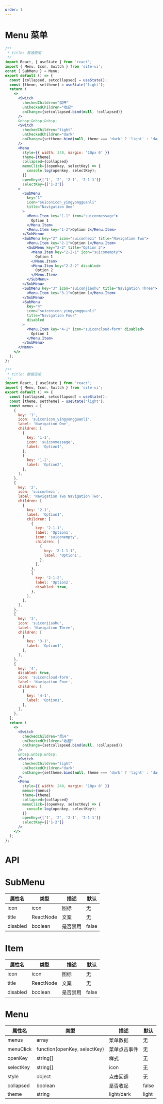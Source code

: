 ```yaml
---
order: 1
---
```


# Menu 菜单

```jsx
/**
 * title: 普通使用
 */
import React, { useState } from 'react';
import { Menu, Icon, Switch } from 'site-ui';
const { SubMenu } = Menu;
export default () => {
  const [collapsed, setcollapsed] = useState();
  const [theme, settheme] = useState('light');
  return (
    <>
      <Switch
        checkedChildren="展开"
        unCheckedChildren="收起"
        onChange={setcollapsed.bind(null, !collapsed)}
      />
      &nbsp;&nbsp;&nbsp;
      <Switch
        checkedChildren="light"
        unCheckedChildren="dark"
        onChange={settheme.bind(null, theme === 'dark' ? 'light' : 'dark')}
      />
      <Menu
        style={{ width: 240, margin: '10px 0' }}
        theme={theme}
        collapsed={collapsed}
        menuClick={(openkey, selectKey) => {
          console.log(openkey, selectKey);
        }}
        openKey={['1', '2', '2-1', '2-1-1']}
        selectKey={['1-2']}
      >
        <SubMenu
          key="1"
          icon="suiconicon_yingyongguanli"
          title="Navigation One"
        >
          <Menu.Item key="1-1" icon="suiconmessage">
            Option 1
          </Menu.Item>
          <Menu.Item key="1-2">Option 2</Menu.Item>
        </SubMenu>
        <SubMenu key="2" icon="suiconhezi" title="Navigation Two">
          <Menu.Item key="2-1">Option 1</Menu.Item>
          <SubMenu key="2-2" title="Option 2">
            <Menu.Item key="2-2-1" icon="suiconempty">
              Option 1
            </Menu.Item>
            <Menu.Item key="2-2-2" disabled>
              Option 2
            </Menu.Item>
          </SubMenu>
        </SubMenu>
        <SubMenu key="3" icon="suiconjiaohu" title="Navigation Three">
          <Menu.Item key="3-1">Option 1</Menu.Item>
        </SubMenu>
        <SubMenu
          key="4"
          icon="suiconicon_yingyongguanli"
          title="Navigation Four"
          disabled
        >
          <Menu.Item key="4-1" icon="suiconcloud-form" disabled>
            Option 1
          </Menu.Item>
        </SubMenu>
      </Menu>
    </>
  );
};
```

```jsx
/**
 * title: 数据渲染
 */
import React, { useState } from 'react';
import { Menu, Icon, Switch } from 'site-ui';
export default () => {
  const [collapsed, setcollapsed] = useState();
  const [theme, settheme] = useState('light');
  const menus = [
    {
      key: '1',
      icon: 'suiconicon_yingyongguanli',
      label: 'Navigation One',
      children: [
        {
          key: '1-1',
          icon: 'suiconmessage',
          label: 'Option1',
        },
        {
          key: '1-2',
          label: 'Option2',
        },
      ],
    },
    {
      key: '2',
      icon: 'suiconhezi',
      label: 'Navigation Two Navigation Two',
      children: [
        {
          key: '2-1',
          label: 'Option1',
          children: [
            {
              key: '2-1-1',
              label: 'Option1',
              icon: 'suiconempty',
              children: [
                {
                  key: '2-1-1-1',
                  label: 'Option1',
                },
              ],
            },
            {
              key: '2-1-2',
              label: 'Option2',
              disabled: true,
            },
          ],
        },
      ],
    },
    {
      key: '3',
      icon: 'suiconjiaohu',
      label: 'Navigation Three',
      children: [
        {
          key: '3-1',
          label: 'Option1',
        },
      ],
    },
    {
      key: '4',
      disabled: true,
      icon: 'suiconcloud-form',
      label: 'Navigation Four',
      children: [
        {
          key: '4-1',
          label: 'Option1',
        },
      ],
    },
  ];
  return (
    <>
      <Switch
        checkedChildren="展开"
        unCheckedChildren="收起"
        onChange={setcollapsed.bind(null, !collapsed)}
      />
      &nbsp;&nbsp;&nbsp;
      <Switch
        checkedChildren="light"
        unCheckedChildren="dark"
        onChange={settheme.bind(null, theme === 'dark' ? 'light' : 'dark')}
      />
      <Menu
        style={{ width: 240, margin: '10px 0' }}
        menus={menus}
        theme={theme}
        collapsed={collapsed}
        menuClick={(openkey, selectKey) => {
          console.log(openkey, selectKey);
        }}
        openKey={['1', '2', '2-1', '2-1-1']}
        selectKey={['1-2']}
      />
    </>
  );
};
```

# API

# SubMenu

| **属性名** | **类型**  | **描述** | **默认** |
| ---------- | --------- | -------- | -------- |
| icon       | icon      | 图标     | 无       |
| title      | ReactNode | 文案     | 无       |
| disabled   | boolean   | 是否禁用 | false    |

# Item

| **属性名** | **类型**  | **描述** | **默认** |
| ---------- | --------- | -------- | -------- |
| icon       | icon      | 图标     | 无       |
| title      | ReactNode | 文案     | 无       |
| disabled   | boolean   | 是否禁用 | false    |

# Menu

| **属性名** | **类型**                     | **描述**     | **默认** |
| ---------- | ---------------------------- | ------------ | -------- |
| menus      | array                        | 菜单数据     | 无       |
| menuClick  | function(openKey, selectKey) | 菜单点击事件 | 无       |
| openKey    | string[]                     | 样式         | 无       |
| selectKey  | string[]                     | icon         | 无       |
| style      | object                       | 点击回调     | 无       |
| collapsed  | boolean                      | 是否收起     | false    |
| theme      | string                       | light/dark   | light    |
